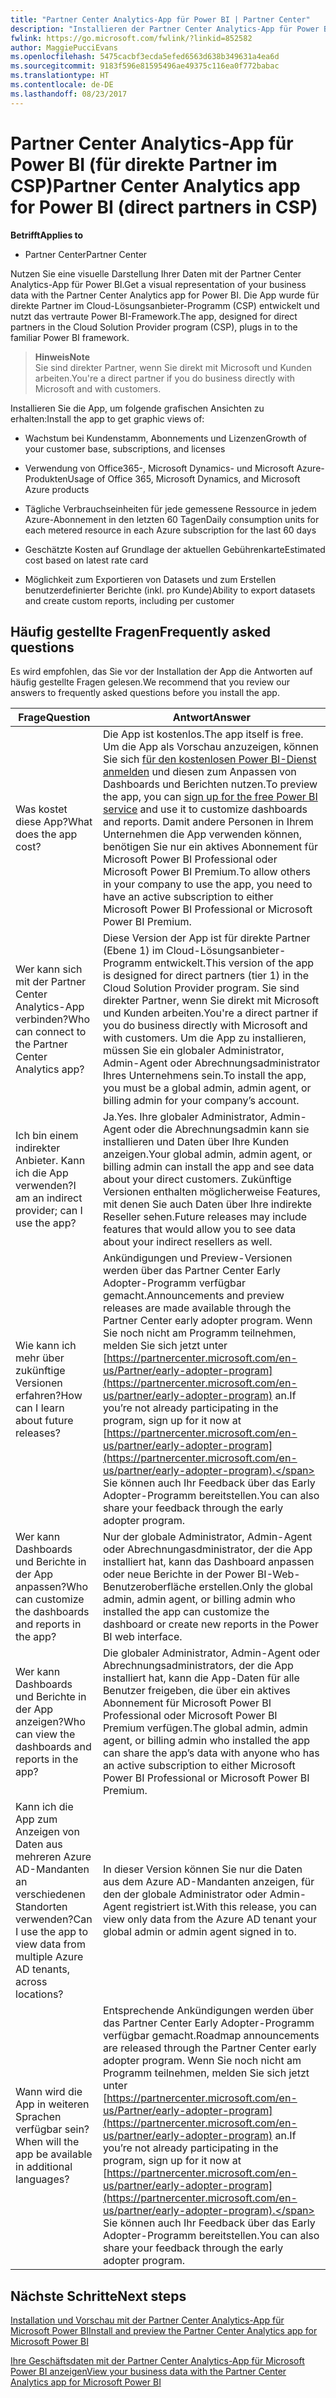```yaml
---
title: "Partner Center Analytics-App für Power BI | Partner Center"
description: "Installieren der Partner Center Analytics-App für Power BI"
fwlink: https://go.microsoft.com/fwlink/?linkid=852582
author: MaggiePucciEvans
ms.openlocfilehash: 5475cacbf3ecda5efed6563d638b349631a4ea6d
ms.sourcegitcommit: 9183f596e81595496ae49375c116ea0f772babac
ms.translationtype: HT
ms.contentlocale: de-DE
ms.lasthandoff: 08/23/2017
---
```

# <a name="partner-center-analytics-app-for-power-bi-direct-partners-in-csp"></a><span data-ttu-id="a568f-103">Partner Center Analytics-App für Power BI (für direkte Partner im CSP)</span><span class="sxs-lookup"><span data-stu-id="a568f-103">Partner Center Analytics app for Power BI (direct partners in CSP)</span></span>

**<span data-ttu-id="a568f-104">Betrifft</span><span class="sxs-lookup"><span data-stu-id="a568f-104">Applies to</span></span>**

- <span data-ttu-id="a568f-105">Partner Center</span><span class="sxs-lookup"><span data-stu-id="a568f-105">Partner Center</span></span>

<span data-ttu-id="a568f-106">Nutzen Sie eine visuelle Darstellung Ihrer Daten mit der Partner Center Analytics-App für Power BI.</span><span class="sxs-lookup"><span data-stu-id="a568f-106">Get a visual representation of your business data with the Partner Center Analytics app for Power BI.</span></span> <span data-ttu-id="a568f-107">Die App wurde für direkte Partner im Cloud-Lösungsanbieter-Programm (CSP) entwickelt und nutzt das vertraute Power BI-Framework.</span><span class="sxs-lookup"><span data-stu-id="a568f-107">The app, designed for direct partners in the Cloud Solution Provider program (CSP), plugs in to the familiar Power BI framework.</span></span> 

>**<span data-ttu-id="a568f-108">Hinweis</span><span class="sxs-lookup"><span data-stu-id="a568f-108">Note</span></span>**<br>
<span data-ttu-id="a568f-109">Sie sind direkter Partner, wenn Sie direkt mit Microsoft und Kunden arbeiten.</span><span class="sxs-lookup"><span data-stu-id="a568f-109">You're a direct partner if you do business directly with Microsoft and with customers.</span></span> 

<span data-ttu-id="a568f-110">Installieren Sie die App, um folgende grafischen Ansichten zu erhalten:</span><span class="sxs-lookup"><span data-stu-id="a568f-110">Install the app to get graphic views of:</span></span> 

-   <span data-ttu-id="a568f-111">Wachstum bei Kundenstamm, Abonnements und Lizenzen</span><span class="sxs-lookup"><span data-stu-id="a568f-111">Growth of your customer base, subscriptions, and licenses</span></span>

-   <span data-ttu-id="a568f-112">Verwendung von Office365-, Microsoft Dynamics- und Microsoft Azure-Produkten</span><span class="sxs-lookup"><span data-stu-id="a568f-112">Usage of Office 365, Microsoft Dynamics, and Microsoft Azure products</span></span>

-   <span data-ttu-id="a568f-113">Tägliche Verbrauchseinheiten für jede gemessene Ressource in jedem Azure-Abonnement in den letzten 60 Tagen</span><span class="sxs-lookup"><span data-stu-id="a568f-113">Daily consumption units for each metered resource in each Azure subscription for the last 60 days</span></span>

-   <span data-ttu-id="a568f-114">Geschätzte Kosten auf Grundlage der aktuellen Gebührenkarte</span><span class="sxs-lookup"><span data-stu-id="a568f-114">Estimated cost based on latest rate card</span></span>

-   <span data-ttu-id="a568f-115">Möglichkeit zum Exportieren von Datasets und zum Erstellen benutzerdefinierter Berichte (inkl. pro Kunde)</span><span class="sxs-lookup"><span data-stu-id="a568f-115">Ability to export datasets and create custom reports, including per customer</span></span>

## <a name="frequently-asked-questions"></a><span data-ttu-id="a568f-116">Häufig gestellte Fragen</span><span class="sxs-lookup"><span data-stu-id="a568f-116">Frequently asked questions</span></span>

<span data-ttu-id="a568f-117">Es wird empfohlen, das Sie vor der Installation der App die Antworten auf häufig gestellte Fragen gelesen.</span><span class="sxs-lookup"><span data-stu-id="a568f-117">We recommend that you review our answers to frequently asked questions before you install the app.</span></span> 

| **<span data-ttu-id="a568f-118">Frage</span><span class="sxs-lookup"><span data-stu-id="a568f-118">Question</span></span>** | **<span data-ttu-id="a568f-119">Antwort</span><span class="sxs-lookup"><span data-stu-id="a568f-119">Answer</span></span>** |
| --- | ---------- |
| <span data-ttu-id="a568f-120">Was kostet diese App?</span><span class="sxs-lookup"><span data-stu-id="a568f-120">What does the app cost?</span></span> | <span data-ttu-id="a568f-121">Die App ist kostenlos.</span><span class="sxs-lookup"><span data-stu-id="a568f-121">The app itself is free.</span></span> <span data-ttu-id="a568f-122">Um die App als Vorschau anzuzeigen, können Sie sich [für den kostenlosen Power BI-Dienst anmelden](https://go.microsoft.com/fwlink/p/?linkid=845347) und diesen zum Anpassen von Dashboards und Berichten nutzen.</span><span class="sxs-lookup"><span data-stu-id="a568f-122">To preview the app, you can [sign up for the free Power BI service](https://go.microsoft.com/fwlink/p/?linkid=845347) and use it to customize dashboards and reports.</span></span> <span data-ttu-id="a568f-123">Damit andere Personen in Ihrem Unternehmen die App verwenden können, benötigen Sie nur ein aktives Abonnement für Microsoft Power BI Professional oder Microsoft Power BI Premium.</span><span class="sxs-lookup"><span data-stu-id="a568f-123">To allow others in your company to use the app, you need to have an active subscription to either Microsoft Power BI Professional or Microsoft Power BI Premium.</span></span> |
| <span data-ttu-id="a568f-124">Wer kann sich mit der Partner Center Analytics-App verbinden?</span><span class="sxs-lookup"><span data-stu-id="a568f-124">Who can connect to the Partner Center Analytics app?</span></span> | <span data-ttu-id="a568f-125">Diese Version der App ist für direkte Partner (Ebene 1) im Cloud-Lösungsanbieter-Programm entwickelt.</span><span class="sxs-lookup"><span data-stu-id="a568f-125">This version of the app is designed for direct partners (tier 1) in the Cloud Solution Provider program.</span></span> <span data-ttu-id="a568f-126">Sie sind direkter Partner, wenn Sie direkt mit Microsoft und Kunden arbeiten.</span><span class="sxs-lookup"><span data-stu-id="a568f-126">You're a direct partner if you do business directly with Microsoft and with customers.</span></span> <span data-ttu-id="a568f-127">Um die App zu installieren, müssen Sie ein globaler Administrator, Admin-Agent oder Abrechnungsadministrator Ihres Unternehmens sein.</span><span class="sxs-lookup"><span data-stu-id="a568f-127">To install the app, you must be a global admin, admin agent, or billing admin for your company’s account.</span></span> |
| <span data-ttu-id="a568f-128">Ich bin einem indirekter Anbieter. Kann ich die App verwenden?</span><span class="sxs-lookup"><span data-stu-id="a568f-128">I am an indirect provider; can I use the app?</span></span> | <span data-ttu-id="a568f-129">Ja.</span><span class="sxs-lookup"><span data-stu-id="a568f-129">Yes.</span></span> <span data-ttu-id="a568f-130">Ihre globaler Administrator, Admin-Agent oder die Abrechnungsadmin kann sie installieren und Daten über Ihre Kunden anzeigen.</span><span class="sxs-lookup"><span data-stu-id="a568f-130">Your global admin, admin agent, or billing admin can install the app and see data about your direct customers.</span></span> <span data-ttu-id="a568f-131">Zukünftige Versionen enthalten möglicherweise Features, mit denen Sie auch Daten über Ihre indirekte Reseller sehen.</span><span class="sxs-lookup"><span data-stu-id="a568f-131">Future releases may include features that would allow you to see data about your indirect resellers as well.</span></span> |
| <span data-ttu-id="a568f-132">Wie kann ich mehr über zukünftige Versionen erfahren?</span><span class="sxs-lookup"><span data-stu-id="a568f-132">How can I learn about future releases?</span></span> | <span data-ttu-id="a568f-133">Ankündigungen und Preview-Versionen werden über das Partner Center Early Adopter-Programm verfügbar gemacht.</span><span class="sxs-lookup"><span data-stu-id="a568f-133">Announcements and preview releases are made available through the Partner Center early adopter program.</span></span> <span data-ttu-id="a568f-134">Wenn Sie noch nicht am Programm teilnehmen, melden Sie sich jetzt unter [https://partnercenter.microsoft.com/en-us/Partner/early-adopter-program](https://partnercenter.microsoft.com/en-us/partner/early-adopter-program) an.</span><span class="sxs-lookup"><span data-stu-id="a568f-134">If you’re not already participating in the program, sign up for it now at [https://partnercenter.microsoft.com/en-us/partner/early-adopter-program](https://partnercenter.microsoft.com/en-us/partner/early-adopter-program).</span></span> <span data-ttu-id="a568f-135">Sie können auch Ihr Feedback über das Early Adopter-Programm bereitstellen.</span><span class="sxs-lookup"><span data-stu-id="a568f-135">You can also share your feedback through the early adopter program.</span></span> |
| <span data-ttu-id="a568f-136">Wer kann Dashboards und Berichte in der App anpassen?</span><span class="sxs-lookup"><span data-stu-id="a568f-136">Who can customize the dashboards and reports in the app?</span></span> | <span data-ttu-id="a568f-137">Nur der globale Administrator, Admin-Agent oder Abrechnungasdministrator, der die App installiert hat, kann das Dashboard anpassen oder neue Berichte in der Power BI-Web-Benutzeroberfläche erstellen.</span><span class="sxs-lookup"><span data-stu-id="a568f-137">Only the global admin, admin agent, or billing admin who installed the app can customize the dashboard or create new reports in the Power BI web interface.</span></span> |
| <span data-ttu-id="a568f-138">Wer kann Dashboards und Berichte in der App anzeigen?</span><span class="sxs-lookup"><span data-stu-id="a568f-138">Who can view the dashboards and reports in the app?</span></span> | <span data-ttu-id="a568f-139">Die globaler Administrator, Admin-Agent oder Abrechnungsadministrators, der die App installiert hat, kann die App-Daten für alle Benutzer freigeben, die über ein aktives Abonnement für Microsoft Power BI Professional oder Microsoft Power BI Premium verfügen.</span><span class="sxs-lookup"><span data-stu-id="a568f-139">The global admin, admin agent, or billing admin who installed the app can share the app’s data with anyone who has an active subscription to either Microsoft Power BI Professional or Microsoft Power BI Premium.</span></span> |
| <span data-ttu-id="a568f-140">Kann ich die App zum Anzeigen von Daten aus mehreren Azure AD-Mandanten an verschiedenen Standorten verwenden?</span><span class="sxs-lookup"><span data-stu-id="a568f-140">Can I use the app to view data from multiple Azure AD tenants, across locations?</span></span> | <span data-ttu-id="a568f-141">In dieser Version können Sie nur die Daten aus dem Azure AD-Mandanten anzeigen, für den der globale Administrator oder Admin-Agent registriert ist.</span><span class="sxs-lookup"><span data-stu-id="a568f-141">With this release, you can view only data from the Azure AD tenant your global admin or admin agent signed in to.</span></span> | 
| <span data-ttu-id="a568f-142">Wann wird die App in weiteren Sprachen verfügbar sein?</span><span class="sxs-lookup"><span data-stu-id="a568f-142">When will the app be available in additional languages?</span></span> | <span data-ttu-id="a568f-143">Entsprechende Ankündigungen werden über das Partner Center Early Adopter-Programm verfügbar gemacht.</span><span class="sxs-lookup"><span data-stu-id="a568f-143">Roadmap announcements are released through the Partner Center early adopter program.</span></span> <span data-ttu-id="a568f-144">Wenn Sie noch nicht am Programm teilnehmen, melden Sie sich jetzt unter [https://partnercenter.microsoft.com/en-us/Partner/early-adopter-program](https://partnercenter.microsoft.com/en-us/partner/early-adopter-program) an.</span><span class="sxs-lookup"><span data-stu-id="a568f-144">If you’re not already participating in the program, sign up for it now at [https://partnercenter.microsoft.com/en-us/partner/early-adopter-program](https://partnercenter.microsoft.com/en-us/partner/early-adopter-program).</span></span> <span data-ttu-id="a568f-145">Sie können auch Ihr Feedback über das Early Adopter-Programm bereitstellen.</span><span class="sxs-lookup"><span data-stu-id="a568f-145">You can also share your feedback through the early adopter program.</span></span> | 



## <a name="next-steps"></a><span data-ttu-id="a568f-146">Nächste Schritte</span><span class="sxs-lookup"><span data-stu-id="a568f-146">Next steps</span></span>

[<span data-ttu-id="a568f-147">Installation und Vorschau mit der Partner Center Analytics-App für Microsoft Power BI</span><span class="sxs-lookup"><span data-stu-id="a568f-147">Install and preview the Partner Center Analytics app for Microsoft Power BI</span></span>](power-bi-app-for-direct-partners-install.md)

[<span data-ttu-id="a568f-148">Ihre Geschäftsdaten mit der Partner Center Analytics-App für Microsoft Power BI anzeigen</span><span class="sxs-lookup"><span data-stu-id="a568f-148">View your business data with the Partner Center Analytics app for Microsoft Power BI</span></span>](power-bi-app-for-direct-partners-use.md)
